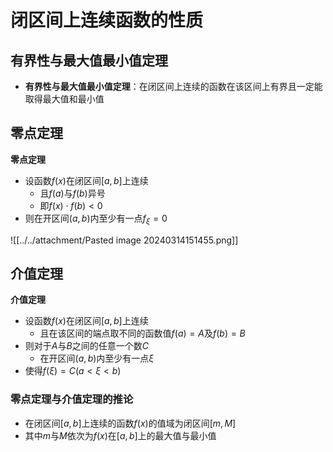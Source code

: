 # 闭区间上连续函数的性质

## 有界性与最大值最小值定理

- **有界性与最大值最小值定理**：在闭区间上连续的函数在该区间上有界且一定能取得最大值和最小值

## 零点定理

**零点定理**
- 设函数$f(x)$在闭区间$[a,b]$上连续
	- 且$f(a)$与$f(b)$异号
	- 即$f(x)\cdot f(b)<0$
- 则在开区间$(a,b)$内至少有一点$f_{\xi}=0$

![[../../attachment/Pasted image 20240314151455.png]]

## 介值定理

**介值定理**
- 设函数$f(x)$在闭区间$[a,b]$上连续
	- 且在该区间的端点取不同的函数值$f(a)=A$及$f(b)=B$
- 则对于$A$与$B$之间的任意一个数$C$
	- 在开区间$(a,b)$内至少有一点$\xi$
- 使得$f(\xi)=C(a<\xi<b)$

### 零点定理与介值定理的推论

- 在闭区间$[a,b]$上连续的函数$f(x)$的值域为闭区间$[m,M]$
- 其中$m$与$M$依次为$f(x)$在$[a,b]$上的最大值与最小值
